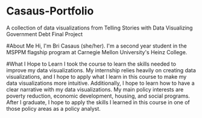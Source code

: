 # Casaus-Portfolio
A collection of data visualizations from Telling Stories with Data
Visualizing Government Debt
Final Project

#About Me
Hi, I'm Bri Casaus (she/her). I'm a second year student in the MSPPM flagship program at Carnegie Mellon University's Heinz College.

#What I Hope to Learn
I took the course to learn the skills needed to improve my data visualizations. My internship relies heavily on creating data visualizations, and I hope to apply what I learn in this course to make my data visualizations more intuitive. Additionally, I hope to learn how to have a clear narrative with my data visualizations. 
My main policy interests are poverty reduction, economic development, housing, and social programs. After I graduate, I hope to apply the skills I learned in this course in one of those policy areas as a policy analyst.
